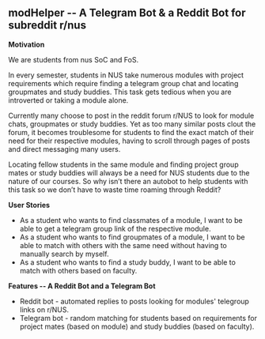 ## modHelper -- A Telegram Bot & a Reddit Bot for subreddit r/nus

**Motivation**

We are students from nus SoC and FoS.

In every semester, students in NUS take numerous modules with project requirements which require finding a telegram group chat and locating groupmates and study buddies. This task gets tedious when you are introverted or taking a module alone. 

Currently many choose to post in the reddit forum r/NUS to look for module chats, groupmates or study buddies. Yet as too many similar posts clout the forum, it becomes troublesome for students to find the exact match of their need for their respective modules, having to scroll through pages of posts and direct messaging many users.

Locating fellow students in the same module and finding project group mates or study buddies will always be a need for NUS students due to the nature of our courses. So why isn’t there an autobot to help students with this task so we don’t have to waste time roaming through Reddit?  

**User Stories**

- As a student who wants to find classmates of a module, I want to be able to get a telegram group link of the respective module.
- As a student who wants to find groupmates of a module, I want to be able to match with others with the same need without having to manually search by myself.
- As a student who wants to find a study buddy, I want to be able to match with others based on faculty.

**Features -- A Reddit Bot and a Telegram Bot**

- Reddit bot - automated replies to posts looking for modules' telegroup links on r/NUS.
- Telegram bot - random matching for students based on requirements for project mates (based on module) and study buddies (based on faculty).
